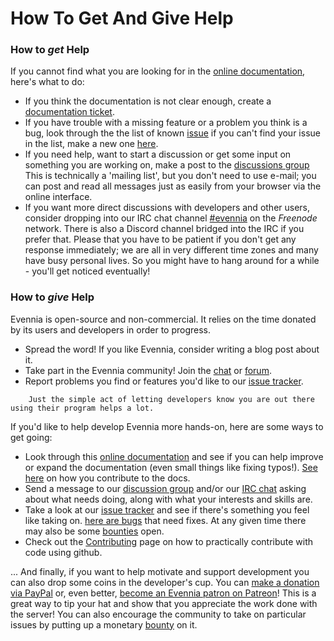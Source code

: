 # How To Get And Give Help


### How to *get* Help

If you cannot find what you are looking for in the 
[online documentation](index), here's what to do:
 
- If you think the documentation is not clear enough, create a [documentation ticket](issue).
- If you have trouble with a missing feature or a problem you think is a bug, look through the 
  the list of known [issue][issues] if you can't find your issue in the list, make a 
  new one [here](bug-report).
- If you need help, want to start a discussion or get some input on something you are working on,
make a post to the [discussions group][group] This is technically a 'mailing list', but you don't
need to use e-mail; you can post and read all messages just as easily from your browser via the
online interface.
- If you want more direct discussions with developers and other users, consider dropping into our
IRC chat channel [#evennia][chat] on the *Freenode* network. There is also a Discord channel
bridged into the IRC if you prefer that. Please that you have to be
patient if you don't get any response immediately; we are all in very different time zones and many
have busy personal lives. So you might have to hang around for a while - you'll get noticed
eventually!


### How to *give* Help

Evennia is open-source and non-commercial. It relies on the time donated by its users and developers in order to progress.

- Spread the word! If you like Evennia, consider writing a blog post about it.
- Take part in the Evennia community! Join the [chat][chat] or [forum][group]. 
- Report problems you find or features you'd like to our [issue tracker](issues). 

```important::
    Just the simple act of letting developers know you are out there using their program helps a lot.
```

If you'd like to help develop Evennia more hands-on, here are some ways to get going:

- Look through this [online documentation](index) and see if you can help improve or expand the 
documentation (even small things like fixing typos!). [See here](Contributing-Docs) on how you 
contribute to the docs. 
- Send a message to our [discussion group][group] and/or our [IRC chat][chat] asking about what
needs doing, along with what your interests and skills are.
- Take a look at our [issue tracker][issues] and see if there's something you feel like taking on.
[here are bugs][issues-master] that need fixes. At any given time there may also be some
[bounties][issues-bounties] open.
- Check out the [Contributing](Contributing) page on how to practically contribute with code using
github.

... And finally, if you want to help motivate and support development you can also drop some coins
in the developer's cup. You can [make a donation via PayPal][paypal] or, even better, [become an
Evennia patron on Patreon][patreon]! This is a great way to tip your hat and show that you
appreciate the work done with the server! You can also encourage the community to take on particular
issues by putting up a monetary [bounty][bountysource] on it. 


[form]: https://docs.google.com/spreadsheet/viewform?hl=en_US&formkey=dGN0VlJXMWpCT3VHaHpscDEzY1RoZGc6MQ#gid=0
[group]: http://groups.google.com/group/evennia/
[issues]: https://github.com/evennia/evennia/issues
[issues-master]: https://github.com/evennia/evennia/issues?utf8=%E2%9C%93&q=is%3Aissue%20is%3Aopen%20label%3Abug%20label%3Amaster-branch
[chat]: http://webchat.freenode.net/?channels=evennia
[paypal]: https://www.paypal.com/se/cgi-bin/webscr?cmd=_flow&SESSION=Z-VlOvfGjYq2qvCDOUGpb6C8Due7skT0qOklQEy5EbaD1f0eyEQaYlmCc8O&dispatch=5885d80a13c0db1f8e263663d3faee8d64ad11bbf4d2a5a1a0d303a50933f9b2
[donate-img]: http://images-focus-opensocial.googleusercontent.com/gadgets/proxy?url=https://www.paypalobjects.com/en%255fUS/SE/i/btn/btn%255fdonateCC%255fLG.gif&container=focus&gadget=a&rewriteMime=image/*
[patreon]: https://www.patreon.com/griatch
[patreon-img]: http://www.evennia.com/_/rsrc/1424724909023/home/evennia_patreon_100x100.png
[issues-bounties]: https://github.com/evennia/evennia/labels/bounty
[bountysource]: https://www.bountysource.com/teams/evennia


